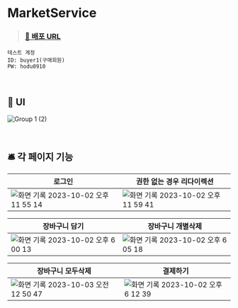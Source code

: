 # MarketService


> ### [🚀 배포 URL](https://mulkong-market.netlify.app/)



```
테스트 계정
ID: buyer1(구매회원)
PW: hodu0910
```
<br/>

## 🎨 UI

![Group 1 (2)](https://github.com/hmkimm/OpenMarket/assets/124167002/fec84317-07be-4c43-ac49-5b8d6369f125)

<br/>

## 🛎️ 각 페이지 기능

|로그인|권한 없는 경우 리다이렉션|
|---|---|
|![화면 기록 2023-10-02 오후 11 55 14](https://github.com/hmkimm/OpenMarket/assets/124167002/2794c244-3638-4e91-aa5a-557cfaf37253)|![화면 기록 2023-10-02 오후 11 59 41](https://github.com/hmkimm/OpenMarket/assets/124167002/9e405ad6-1420-44e7-b8e1-03547360e345)|

|장바구니 담기|장바구니 개별삭제|
|---|---|
|![화면 기록 2023-10-02 오후 6 00 13](https://github.com/hmkimm/OpenMarket/assets/124167002/a81b0e65-37fc-4c7c-9c2a-162cd69c1727)|![화면 기록 2023-10-02 오후 6 05 18](https://github.com/hmkimm/OpenMarket/assets/124167002/0afa50bf-0396-41ab-bea2-ebf6d4827180)|

|장바구니 모두삭제|결제하기|
|---|---|
|![화면 기록 2023-10-03 오전 12 50 47](https://github.com/hmkimm/OpenMarket/assets/124167002/1c5cf62f-866f-41af-a2b4-730e1f813274)|![화면 기록 2023-10-02 오후 6 12 39](https://github.com/hmkimm/OpenMarket/assets/124167002/684f1411-f833-4f5f-a31c-88ecdf6e4158)|






